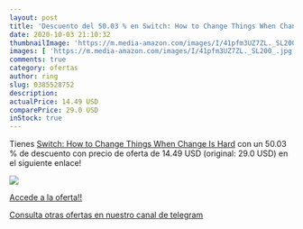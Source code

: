 ```yaml
---
layout: post
title: 'Descuento del 50.03 % en Switch: How to Change Things When Change'
date: 2020-10-03 21:10:32
thumbnailImage: 'https://m.media-amazon.com/images/I/41pfm3UZ7ZL._SL200_.jpg'
images: [ 'https://m.media-amazon.com/images/I/41pfm3UZ7ZL._SL200_.jpg' ]
comments: true
category: ofertas
author: ring
slug: 0385528752
description:
actualPrice: 14.49 USD
comparePrice: 29.0 USD
inStock: true
---
```


Tienes [Switch: How to Change Things When Change Is Hard](https://www.amazon.com/dp/0385528752/?tag=redken08-20) con un 50.03 % de descuento con precio de oferta de 14.49 USD (original: 29.0 USD) en el siguiente enlace!

[![](https://m.media-amazon.com/images/I/41pfm3UZ7ZL._SL200_.jpg)](https://www.amazon.com/dp/0385528752/?tag=redken08-20)

[Accede a la oferta!!](https://www.amazon.com/dp/0385528752/?tag=redken08-20)

[Consulta otras ofertas en nuestro canal de telegram](https://t.me/s/ofertas25)
